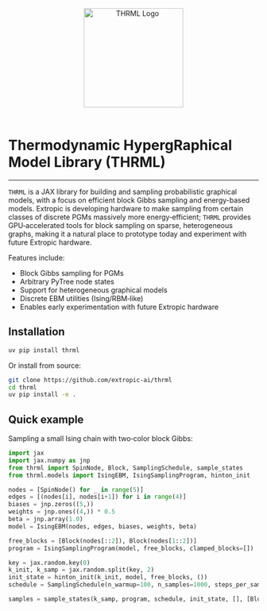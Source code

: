 <div align="center">
  <img src="_static/logo/logo.svg" alt="THRML Logo" width="200" style="margin-bottom: 20px;">
</div>

# **Thermodynamic HypergRaphical Model Library (THRML)**

---

`THRML` is a JAX library for building and sampling probabilistic graphical models, with a focus on efficient block Gibbs sampling and energy-based models. Extropic is developing hardware to make sampling from certain classes of discrete PGMs massively more energy‑efficient; `THRML` provides GPU‑accelerated tools for block sampling on sparse, heterogeneous graphs, making it a natural place to prototype today and experiment with future Extropic hardware.

Features include:

- Block Gibbs sampling for PGMs
- Arbitrary PyTree node states
- Support for heterogeneous graphical models
- Discrete EBM utilities (Ising/RBM‑like)
- Enables early experimentation with future Extropic hardware

## Installation

```bash
uv pip install thrml
```

Or install from source:

```bash
git clone https://github.com/extropic-ai/thrml
cd thrml
uv pip install -e .
```

## Quick example

Sampling a small Ising chain with two‑color block Gibbs:

```python
import jax
import jax.numpy as jnp
from thrml import SpinNode, Block, SamplingSchedule, sample_states
from thrml.models import IsingEBM, IsingSamplingProgram, hinton_init

nodes = [SpinNode() for _ in range(5)]
edges = [(nodes[i], nodes[i+1]) for i in range(4)]
biases = jnp.zeros((5,))
weights = jnp.ones((4,)) * 0.5
beta = jnp.array(1.0)
model = IsingEBM(nodes, edges, biases, weights, beta)

free_blocks = [Block(nodes[::2]), Block(nodes[1::2])]
program = IsingSamplingProgram(model, free_blocks, clamped_blocks=[])

key = jax.random.key(0)
k_init, k_samp = jax.random.split(key, 2)
init_state = hinton_init(k_init, model, free_blocks, ())
schedule = SamplingSchedule(n_warmup=100, n_samples=1000, steps_per_sample=2)

samples = sample_states(k_samp, program, schedule, init_state, [], [Block(nodes)])
```
